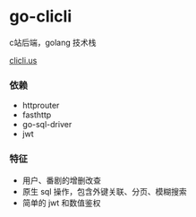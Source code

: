 # go-clicli
c站后端，golang 技术栈

[clicli.us](https://www.clicli.us)

### 依赖
* httprouter
* fasthttp
* go-sql-driver
* jwt

### 特征
* 用户、番剧的增删改查
* 原生 sql 操作，包含外键关联、分页、模糊搜索
* 简单的 jwt 和数值鉴权

